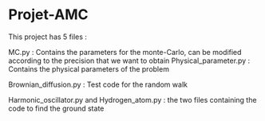 # Projet-AMC

This project has 5 files : 

MC.py : Contains the parameters for the monte-Carlo, can be modified according to the precision that we want to obtain
Physical_parameter.py : Contains the physical parameters of the problem

Brownian_diffusion.py : Test code for the random walk 

Harmonic_oscillator.py and Hydrogen_atom.py : the two files containing the code to find the ground state 
